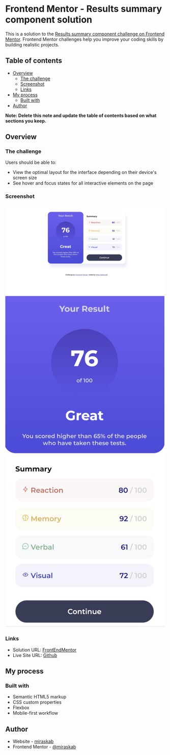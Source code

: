 # Frontend Mentor - Results summary component solution

This is a solution to the [Results summary component challenge on Frontend Mentor](https://www.frontendmentor.io/challenges/results-summary-component-CE_K6s0maV). Frontend Mentor challenges help you improve your coding skills by building realistic projects. 

## Table of contents

- [Overview](#overview)
  - [The challenge](#the-challenge)
  - [Screenshot](#screenshot)
  - [Links](#links)
- [My process](#my-process)
  - [Built with](#built-with)
- [Author](#author)

**Note: Delete this note and update the table of contents based on what sections you keep.**

## Overview

### The challenge

Users should be able to:

- View the optimal layout for the interface depending on their device's screen size
- See hover and focus states for all interactive elements on the page

### Screenshot

![](./screenshot1.jpg)
<img src="./screenshot2.jpg" width="500">


### Links

- Solution URL: [FrontEndMentor](https://www.frontendmentor.io/solutions/result-summary-VPc79-xuZ9)
- Live Site URL: [Github](https://mkab2000.github.io/Result-Summary/)

## My process

### Built with

- Semantic HTML5 markup
- CSS custom properties
- Flexbox
- Mobile-first workflow

## Author

- Website - [miraskab](https://github.com/mkab2000)
- Frontend Mentor - [@miraskab](https://www.frontendmentor.io/profile/miraskab)
